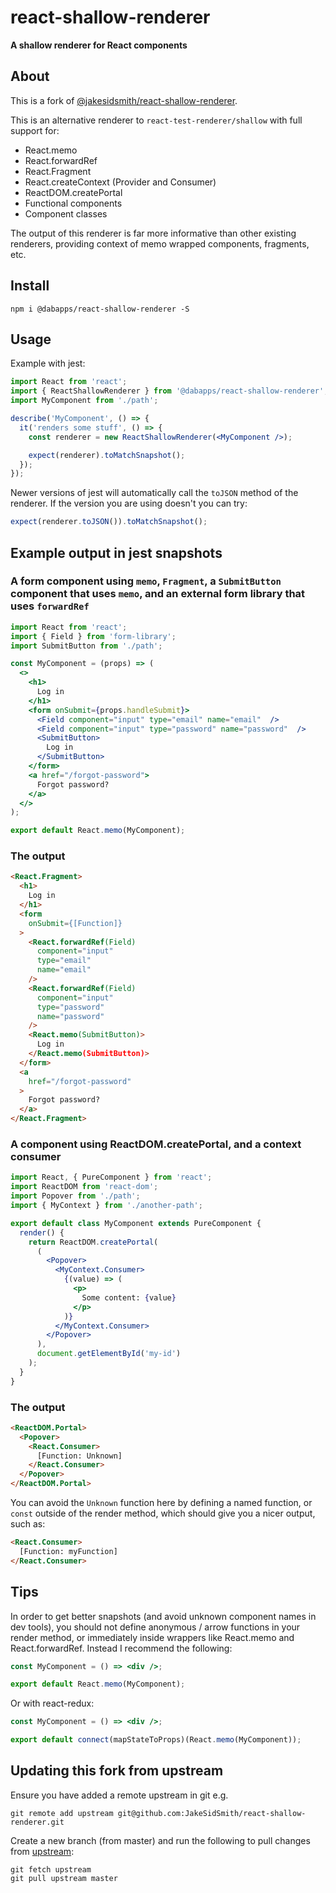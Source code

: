 # react-shallow-renderer

**A shallow renderer for React components**

## About

This is a fork of [@jakesidsmith/react-shallow-renderer](https://github.com/jakesidsmith/react-shallow-renderer).

This is an alternative renderer to `react-test-renderer/shallow` with full support for:

* React.memo
* React.forwardRef
* React.Fragment
* React.createContext (Provider and Consumer)
* ReactDOM.createPortal
* Functional components
* Component classes

The output of this renderer is far more informative than other existing renderers, providing context of memo wrapped components, fragments, etc.

## Install

```shell
npm i @dabapps/react-shallow-renderer -S
```

## Usage

Example with jest:

```jsx
import React from 'react';
import { ReactShallowRenderer } from '@dabapps/react-shallow-renderer';
import MyComponent from './path';

describe('MyComponent', () => {
  it('renders some stuff', () => {
    const renderer = new ReactShallowRenderer(<MyComponent />);

    expect(renderer).toMatchSnapshot();
  });
});
```

Newer versions of jest will automatically call the `toJSON` method of the renderer. If the version you are using doesn't you can try:

```jsx
expect(renderer.toJSON()).toMatchSnapshot();
```

## Example output in jest snapshots

### A form component using `memo`, `Fragment`, a `SubmitButton` component that uses `memo`, and an external form library that uses `forwardRef`

```jsx
import React from 'react';
import { Field } from 'form-library';
import SubmitButton from './path';

const MyComponent = (props) => (
  <>
    <h1>
      Log in
    </h1>
    <form onSubmit={props.handleSubmit}>
      <Field component="input" type="email" name="email"  />
      <Field component="input" type="password" name="password"  />
      <SubmitButton>
        Log in
      </SubmitButton>
    </form>
    <a href="/forgot-password">
      Forgot password?
    </a>
  </>
);

export default React.memo(MyComponent);
```

### The output

```html
<React.Fragment>
  <h1>
    Log in
  </h1>
  <form
    onSubmit={[Function]}
  >
    <React.forwardRef(Field)
      component="input"
      type="email"
      name="email"
    />
    <React.forwardRef(Field)
      component="input"
      type="password"
      name="password"
    />
    <React.memo(SubmitButton)>
      Log in
    </React.memo(SubmitButton)>
  </form>
  <a
    href="/forgot-password"
  >
    Forgot password?
  </a>
</React.Fragment>
```

### A component using ReactDOM.createPortal, and a context consumer

```jsx
import React, { PureComponent } from 'react';
import ReactDOM from 'react-dom';
import Popover from './path';
import { MyContext } from './another-path';

export default class MyComponent extends PureComponent {
  render() {
    return ReactDOM.createPortal(
      (
        <Popover>
          <MyContext.Consumer>
            {(value) => (
              <p>
                Some content: {value}
              </p>
            )}
          </MyContext.Consumer>
        </Popover>
      ),
      document.getElementById('my-id')
    );
  }
}
```

### The output

```html
<ReactDOM.Portal>
  <Popover>
    <React.Consumer>
      [Function: Unknown]
    </React.Consumer>
  </Popover>
</ReactDOM.Portal>
```

You can avoid the `Unknown` function here by defining a named function, or `const` outside of the render method, which should give you a nicer output, such as:

```html
<React.Consumer>
  [Function: myFunction]
</React.Consumer>
```

## Tips

In order to get better snapshots (and avoid unknown component names in dev tools), you should not define anonymous / arrow functions in your render method, or immediately inside wrappers like React.memo and React.forwardRef. Instead I recommend the following:

```jsx
const MyComponent = () => <div />;

export default React.memo(MyComponent);
```

Or with react-redux:

```jsx
const MyComponent = () => <div />;

export default connect(mapStateToProps)(React.memo(MyComponent));
```

## Updating this fork from upstream

Ensure you have added a remote upstream in git e.g.

```shell
git remote add upstream git@github.com:JakeSidSmith/react-shallow-renderer.git
```

Create a new branch (from master) and run the following to pull changes from [upstream](https://github.com/jakesidsmith/react-shallow-renderer):

```shell
git fetch upstream
git pull upstream master
```
